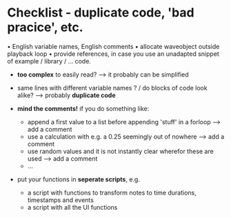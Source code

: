 # Checklist - duplicate code, 'bad pracice', etc. 

• English variable names, English comments
• allocate waveobject outside playback loop
• provide references, in case you use an unadapted snippet of example / library / ... code. 

- **too complex** to easily read? --> it probably can be simplified
  
 
- same lines with different variable names ? / do blocks of code look alike? --> probably **duplicate code**


- **mind the comments!** if you do something like:
    - append a first value to a list before appending 'stuff' in a forloop --> add a comment
    - use a calculation with e.g. a 0.25 seemingly out of nowhere --> add a comment
    - use random values and it is not instantly clear wherefor these are used --> add a comment
    - ...


 - put your functions in **seperate scripts**, e.g.
    - a script with functions to transform notes to time durations, timestamps and events
    - a script with all the UI functions




